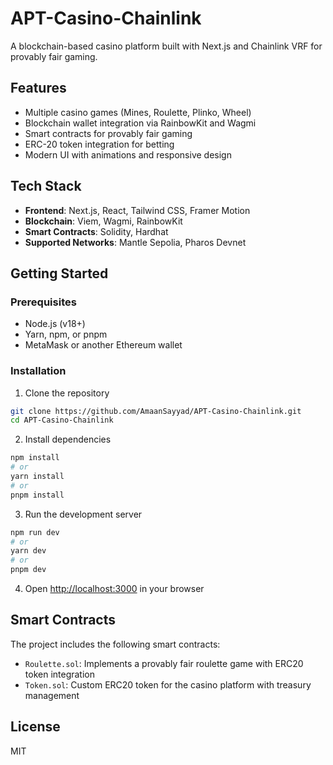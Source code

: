 # APT-Casino-Chainlink

A blockchain-based casino platform built with Next.js and Chainlink VRF for provably fair gaming.

## Features

- Multiple casino games (Mines, Roulette, Plinko, Wheel)
- Blockchain wallet integration via RainbowKit and Wagmi
- Smart contracts for provably fair gaming
- ERC-20 token integration for betting
- Modern UI with animations and responsive design

## Tech Stack

- **Frontend**: Next.js, React, Tailwind CSS, Framer Motion
- **Blockchain**: Viem, Wagmi, RainbowKit
- **Smart Contracts**: Solidity, Hardhat
- **Supported Networks**: Mantle Sepolia, Pharos Devnet

## Getting Started

### Prerequisites

- Node.js (v18+)
- Yarn, npm, or pnpm
- MetaMask or another Ethereum wallet

### Installation

1. Clone the repository
```bash
git clone https://github.com/AmaanSayyad/APT-Casino-Chainlink.git
cd APT-Casino-Chainlink
```

2. Install dependencies
```bash
npm install
# or
yarn install
# or
pnpm install
```

3. Run the development server
```bash
npm run dev
# or
yarn dev
# or
pnpm dev
```

4. Open [http://localhost:3000](http://localhost:3000) in your browser

## Smart Contracts

The project includes the following smart contracts:

- `Roulette.sol`: Implements a provably fair roulette game with ERC20 token integration
- `Token.sol`: Custom ERC20 token for the casino platform with treasury management

## License

MIT
